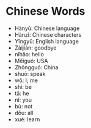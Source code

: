 # Chinese Words

- Hànyǔ: Chinese language
- Hànzì: Chinese characters
- Yīngyǔ: English language
- Zàijiàn: goodbye
- nǐhǎo: hello
- Měiguó: USA
- Zhōngguó: China
- shuō: speak
- wǒ: I; me
- shì: be
- tā: he
- nǐ: you
- bù: not
- dōu: all
- xué: learn